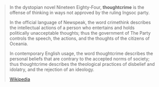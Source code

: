
> In the dystopian novel Nineteen Eighty-Four, **thoughtcrime** 
> is the offense of thinking in ways not approved by the ruling Ingsoc party. 
> 
> In the official language of Newspeak, the word crimethink 
> describes the intellectual actions of a person who entertains and holds politically unacceptable thoughts; 
> thus the government of The Party controls the speech, the actions, and the thoughts of the citizens of Oceania.
>
> In contemporary English usage, 
> the word thoughtcrime describes the personal beliefs that are contrary to the accepted norms of society; 
> thus thoughtcrime describes the theological practices of disbelief and idolatry, and the rejection of an ideology.
>
> [Wikipedia](https://en.wikipedia.org/wiki/Thoughtcrime)




